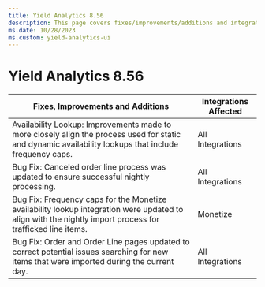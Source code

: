 ```yaml
---
title: Yield Analytics 8.56
description: This page covers fixes/improvements/additions and integrations affected in Yield Analytics 8.56.
ms.date: 10/28/2023
ms.custom: yield-analytics-ui
---
```


# Yield Analytics 8.56

| Fixes, Improvements and Additions | Integrations Affected |
|--|--|
| Availability Lookup: Improvements made to more closely align the process used for static and dynamic availability lookups that include frequency caps. | All Integrations |
| Bug Fix: Canceled order line process was updated to ensure successful nightly processing. | All Integrations |
| Bug Fix: Frequency caps for the Monetize availability lookup integration were updated to align with the nightly import process for trafficked line items. | Monetize |
| Bug Fix: Order and Order Line pages updated to correct potential issues searching for new items that were imported during the current day. | All Integrations |
